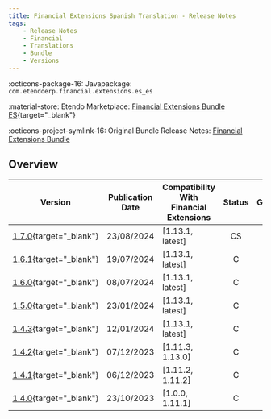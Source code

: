 ```yaml
---
title: Financial Extensions Spanish Translation - Release Notes
tags:
    - Release Notes
    - Financial
    - Translations
    - Bundle
    - Versions
---
```


:octicons-package-16: Javapackage: `com.etendoerp.financial.extensions.es_es`

:material-store: Etendo Marketplace:  [Financial Extensions Bundle ES](https://marketplace.etendo.cloud/#/product-details?module=0E104B3E36C84992BD7A6D941FBC7AB9){target="_blank"}

:octicons-project-symlink-16: Original Bundle Release Notes: [Financial Extensions Bundle](../../bundles/financial-extensions/release-notes.md)

## Overview

| Version | Publication Date | Compatibility With Financial Extensions | Status | GitHub |
| --- | --- | --- | :----: | :----: |
| [1.7.0](https://github.com/etendosoftware/com.etendoerp.financial.extensions.es_es/releases/tag/1.7.0){target="_blank"} | 23/08/2024 | [1.13.1, latest] | CS | :white_check_mark: |
| [1.6.1](https://github.com/etendosoftware/com.etendoerp.financial.extensions.es_es/releases/tag/1.6.1){target="_blank"} | 19/07/2024 | [1.13.1, latest] | C | :white_check_mark: |
| [1.6.0](https://github.com/etendosoftware/com.etendoerp.financial.extensions.es_es/releases/tag/1.6.0){target="_blank"} | 08/07/2024 | [1.13.1, latest] | C | :white_check_mark: |
| [1.5.0](https://github.com/etendosoftware/com.etendoerp.financial.extensions.es_es/releases/tag/1.5.0){target="_blank"} | 23/01/2024 | [1.13.1, latest] | C | :white_check_mark: |
| [1.4.3](https://github.com/etendosoftware/com.etendoerp.financial.extensions.es_es/releases/tag/1.4.3){target="_blank"} | 12/01/2024 | [1.13.1, latest] | C | :white_check_mark: |
| [1.4.2](https://github.com/etendosoftware/com.etendoerp.financial.extensions.es_es/releases/tag/1.4.2){target="_blank"} | 07/12/2023 | [1.11.3, 1.13.0] | C | :white_check_mark: |
| [1.4.1](https://github.com/etendosoftware/com.etendoerp.financial.extensions.es_es/releases/tag/1.4.1){target="_blank"} | 06/12/2023 | [1.11.2, 1.11.2] | C | :white_check_mark: |
| [1.4.0](https://github.com/etendosoftware/com.etendoerp.financial.extensions.es_es/releases/tag/1.4.0){target="_blank"} | 23/10/2023 | [1.0.0, 1.11.1] | C | :white_check_mark: |